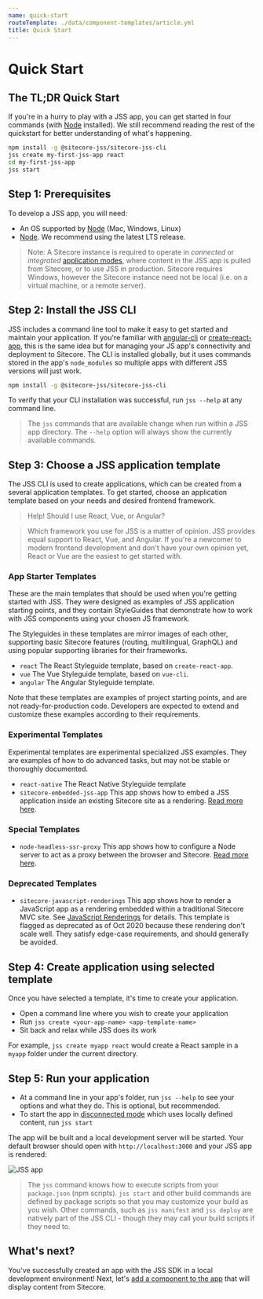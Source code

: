 ```yaml
---
name: quick-start
routeTemplate: ./data/component-templates/article.yml
title: Quick Start
---
```

# Quick Start

## The TL;DR Quick Start

If you're in a hurry to play with a JSS app, you can get started in four commands (with [Node](https://nodejs.org) installed). We still recommend reading the rest of the quickstart for better understanding of what's happening.

```bash
npm install -g @sitecore-jss/sitecore-jss-cli
jss create my-first-jss-app react
cd my-first-jss-app
jss start
```

## Step 1: Prerequisites

To develop a JSS app, you will need:

* An OS supported by [Node](https://nodejs.org) (Mac, Windows, Linux)
* [Node](https://nodejs.org). We recommend using the latest LTS release.

> Note: A Sitecore instance is required to operate in _connected_ or _integrated_ [application modes](/docs/fundamentals/application-modes), where content in the JSS app is pulled from Sitecore, or to use JSS in production. Sitecore requires Windows, however the Sitecore instance need not be local (i.e. on a virtual machine, or a remote server).

## Step 2: Install the JSS CLI

JSS includes a command line tool to make it easy to get started and maintain your application. If you're familiar with [angular-cli](https://cli.angular.io/) or [create-react-app](https://github.com/facebook/create-react-app), this is the same idea but for managing your JS app's connectivity and deployment to Sitecore. The CLI is installed globally, but it uses commands stored in the app's `node_modules` so multiple apps with different JSS versions will just work.

```bash
npm install -g @sitecore-jss/sitecore-jss-cli
```

To verify that your CLI installation was successful, run `jss --help` at any command line.

> The `jss` commands that are available change when run within a JSS app directory. The `--help` option will always show the currently available commands.

## Step 3: Choose a JSS application template

The JSS CLI is used to create applications, which can be created from a several application templates. To get started, choose an application template based on your needs and desired frontend framework.

> Help! Should I use React, Vue, or Angular?

> Which framework you use for JSS is a matter of opinion. JSS provides equal support to React, Vue, and Angular. If you're a newcomer to modern frontend development and don't have your own opinion yet, React or Vue are the easiest to get started with.

### App Starter Templates

These are the main templates that should be used when you're getting started with JSS. They were designed as examples of JSS application starting points, and they contain StyleGuides that demonstrate how to work with JSS components using your chosen JS framework.

The Styleguides in these templates are mirror images of each other, supporting basic Sitecore features (routing, multilingual, GraphQL) and using popular supporting libraries for their frameworks.

* `react` The React Styleguide template, based on `create-react-app`.
* `vue` The Vue Styleguide template, based on `vue-cli`.
* `angular` The Angular Styleguide template.

Note that these templates are examples of project starting points, and are not ready-for-production code. Developers are expected to extend and customize these examples according to their requirements.

### Experimental Templates

Experimental templates are experimental specialized JSS examples. They are examples of how to do advanced tasks, but may not be stable or thoroughly documented.

* `react-native` The React Native Styleguide template
* `sitecore-embedded-jss-app` This app shows how to embed a JSS application inside an existing Sitecore site as a rendering. [Read more here](/docs/techniques/mvc-integration/client-side-embedding).

### Special Templates
* `node-headless-ssr-proxy` This app shows how to configure a Node server to act as a proxy between the browser and Sitecore. [Read more here](/docs/techniques/ssr/headless-mode-ssr).

### Deprecated Templates
* `sitecore-javascript-renderings` This app shows how to render a JavaScript app as a rendering embedded within a traditional Sitecore MVC site. See [JavaScript Renderings](/docs/techniques/mvc-integration/javascript-rendering) for details. This template is flagged as deprecated as of Oct 2020 because these rendering don't scale well. They satisfy edge-case requirements, and should generally be avoided.

## Step 4: Create application using selected template

Once you have selected a template, it's time to create your application.

* Open a command line where you wish to create your application
* Run `jss create <your-app-name> <app-template-name>`
* Sit back and relax while JSS does its work

For example, `jss create myapp react` would create a React sample in a `myapp` folder under the current directory.

## Step 5: Run your application

* At a command line in your app's folder, run `jss --help` to see your options and what they do. This is optional, but recommended.
* To start the app in [disconnected mode](/docs/fundamentals/application-modes) which uses locally defined content, run `jss start`

The app will be built and a local development server will be started.
Your default browser should open with `http://localhost:3000` and your JSS app is rendered:

<img src="/assets/img/jss-built.png" alt="JSS app" />

> The `jss` command knows how to execute scripts from your `package.json` (npm scripts). `jss start` and other build commands are defined by package scripts so that you may customize your build as you wish. Other commands, such as `jss manifest` and `jss deploy` are natively part of the JSS CLI - though they may call your build scripts if they need to.

## What's next?

You've successfully created an app with the JSS SDK in a local development environment! Next, let's [add a component to the app](./first-component) that will display content from Sitecore.
